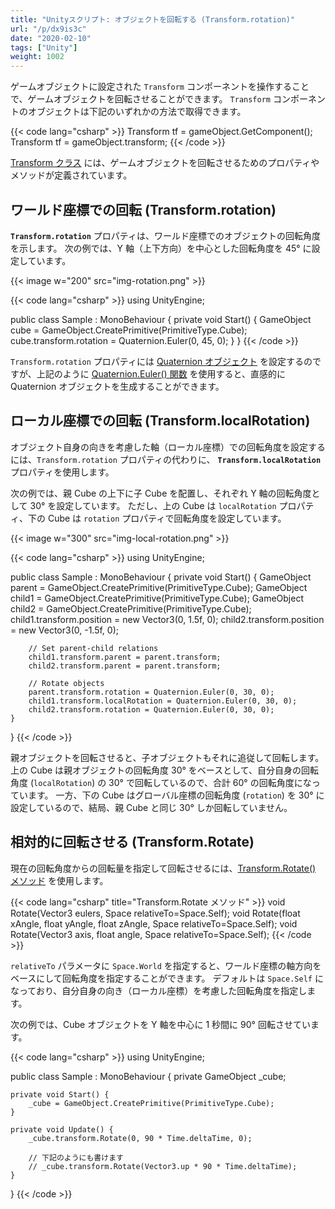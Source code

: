 ```yaml
---
title: "Unityスクリプト: オブジェクトを回転する (Transform.rotation)"
url: "/p/dx9is3c"
date: "2020-02-10"
tags: ["Unity"]
weight: 1002
---
```


ゲームオブジェクトに設定された `Transform` コンポーネントを操作することで、ゲームオブジェクトを回転させることができます。
`Transform` コンポーネントのオブジェクトは下記のいずれかの方法で取得できます。

{{< code lang="csharp" >}}
Transform tf = gameObject.GetComponent<Transform>();
Transform tf = gameObject.transform;
{{< /code >}}

[Transform クラス](https://docs.unity3d.com/ja/current/ScriptReference/Transform.html) には、ゲームオブジェクトを回転させるためのプロパティやメソッドが定義されています。


ワールド座標での回転 (Transform.rotation)
----

**`Transform.rotation`** プロパティは、ワールド座標でのオブジェクトの回転角度を示します。
次の例では、Y 軸（上下方向）を中心とした回転角度を 45° に設定しています。

{{< image w="200" src="img-rotation.png" >}}

{{< code lang="csharp" >}}
using UnityEngine;

public class Sample : MonoBehaviour {
    private void Start() {
        GameObject cube = GameObject.CreatePrimitive(PrimitiveType.Cube);
        cube.transform.rotation = Quaternion.Euler(0, 45, 0);
    }
}
{{< /code >}}

`Transform.rotation` プロパティには [Quaternion オブジェクト](https://docs.unity3d.com/ja/current/ScriptReference/Quaternion.html) を設定するのですが、上記のように [Quaternion.Euler() 関数](https://docs.unity3d.com/ja/current/ScriptReference/Quaternion.Euler.html) を使用すると、直感的に Quaternion オブジェクトを生成することができます。


ローカル座標での回転 (Transform.localRotation)
----

オブジェクト自身の向きを考慮した軸（ローカル座標）での回転角度を設定するには、`Transform.rotation` プロパティの代わりに、 **`Transform.localRotation`** プロパティを使用します。

次の例では、親 Cube の上下に子 Cube を配置し、それぞれ Y 軸の回転角度として 30° を設定しています。
ただし、上の Cube は `localRotation` プロパティ、下の Cube は `rotation` プロパティで回転角度を設定しています。

{{< image w="300" src="img-local-rotation.png" >}}

{{< code lang="csharp" >}}
using UnityEngine;

public class Sample : MonoBehaviour {
    private void Start() {
        GameObject parent = GameObject.CreatePrimitive(PrimitiveType.Cube);
        GameObject child1 = GameObject.CreatePrimitive(PrimitiveType.Cube);
        GameObject child2 = GameObject.CreatePrimitive(PrimitiveType.Cube);
        child1.transform.position = new Vector3(0, 1.5f, 0);
        child2.transform.position = new Vector3(0, -1.5f, 0);

        // Set parent-child relations
        child1.transform.parent = parent.transform;
        child2.transform.parent = parent.transform;

        // Rotate objects
        parent.transform.rotation = Quaternion.Euler(0, 30, 0);
        child1.transform.localRotation = Quaternion.Euler(0, 30, 0);
        child2.transform.rotation = Quaternion.Euler(0, 30, 0);
    }
}
{{< /code >}}

親オブジェクトを回転させると、子オブジェクトもそれに追従して回転します。
上の Cube は親オブジェクトの回転角度 30° をベースとして、自分自身の回転角度 (`localRotation`) の 30° で回転しているので、合計 60° の回転角度になっています。
一方、下の Cube はグローバル座標の回転角度 (`rotation`) を 30° に設定しているので、結局、親 Cube と同じ 30° しか回転していません。


相対的に回転させる (Transform.Rotate)
----

現在の回転角度からの回転量を指定して回転させるには、[Transform.Rotate() メソッド](https://docs.unity3d.com/jp/current/ScriptReference/Transform.Rotate.html) を使用します。

{{< code lang="csharp" title="Transform.Rotate メソッド" >}}
void Rotate(Vector3 eulers, Space relativeTo=Space.Self);
void Rotate(float xAngle, float yAngle, float zAngle, Space relativeTo=Space.Self);
void Rotate(Vector3 axis, float angle, Space relativeTo=Space.Self);
{{< /code >}}

`relativeTo` パラメータに `Space.World` を指定すると、ワールド座標の軸方向をベースにして回転角度を指定することができます。
デフォルトは `Space.Self` になっており、自分自身の向き（ローカル座標）を考慮した回転角度を指定します。

次の例では、Cube オブジェクトを Y 軸を中心に 1 秒間に 90° 回転させています。

{{< code lang="csharp" >}}
using UnityEngine;

public class Sample : MonoBehaviour {
    private GameObject _cube;

    private void Start() {
        _cube = GameObject.CreatePrimitive(PrimitiveType.Cube);
    }

    private void Update() {
        _cube.transform.Rotate(0, 90 * Time.deltaTime, 0);

        // 下記のようにも書けます
        // _cube.transform.Rotate(Vector3.up * 90 * Time.deltaTime);
    }
}
{{< /code >}}

